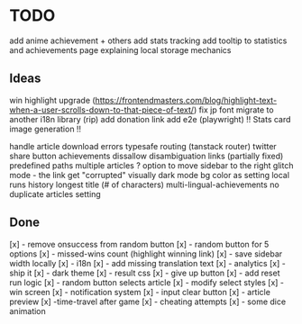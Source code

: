 # TODO

add anime achievement + others
add stats tracking
add tooltip to statistics and achievements page explaining local storage mechanics

## Ideas

win highlight upgrade (https://frontendmasters.com/blog/highlight-text-when-a-user-scrolls-down-to-that-piece-of-text/)
fix jp font
migrate to another i18n library (rip)
add donation link
add e2e (playwright)
!! Stats card image generation !!

handle article download errors
typesafe routing (tanstack router)
twitter share button
achievements
dissallow disambiguation links (partially fixed)
predefined paths
multiple articles ?
option to move sidebar to the right
glitch mode - the link get "corrupted" visually
dark mode bg color as setting
local runs history
longest title (# of characters)
multi-lingual-achievements
no duplicate articles setting

## Done

[x] - remove onsuccess from random button
[x] - random button for 5 options
[x] - missed-wins count (highlight winning link)
[x] - save sidebar width locally
[x] - i18n
[x] - add missing translation text
[x] - analytics
[x] - ship it
[x] - dark theme
[x] - result css
[x] - give up button
[x] - add reset run logic
[x] - random button selects article
[x] - modify select styles
[x] - win screen
[x] - notification system
[x] - input clear button
[x] - article preview
[x] -time-travel after game
[x] - cheating attempts
[x] - some dice animation
